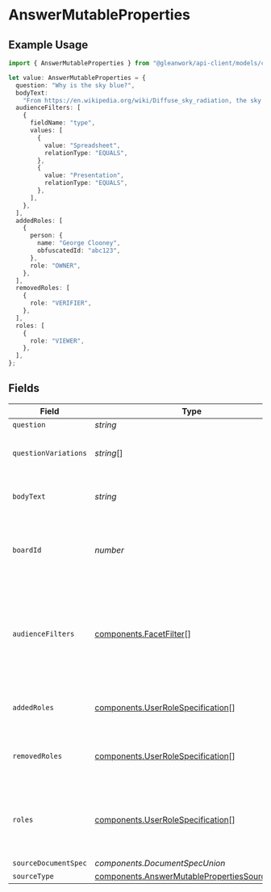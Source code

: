 # AnswerMutableProperties

## Example Usage

```typescript
import { AnswerMutableProperties } from "@gleanwork/api-client/models/components";

let value: AnswerMutableProperties = {
  question: "Why is the sky blue?",
  bodyText:
    "From https://en.wikipedia.org/wiki/Diffuse_sky_radiation, the sky is blue because blue light is more strongly scattered than longer-wavelength light.",
  audienceFilters: [
    {
      fieldName: "type",
      values: [
        {
          value: "Spreadsheet",
          relationType: "EQUALS",
        },
        {
          value: "Presentation",
          relationType: "EQUALS",
        },
      ],
    },
  ],
  addedRoles: [
    {
      person: {
        name: "George Clooney",
        obfuscatedId: "abc123",
      },
      role: "OWNER",
    },
  ],
  removedRoles: [
    {
      role: "VERIFIER",
    },
  ],
  roles: [
    {
      role: "VIEWER",
    },
  ],
};
```

## Fields

| Field                                                                                                                                                 | Type                                                                                                                                                  | Required                                                                                                                                              | Description                                                                                                                                           | Example                                                                                                                                               |
| ----------------------------------------------------------------------------------------------------------------------------------------------------- | ----------------------------------------------------------------------------------------------------------------------------------------------------- | ----------------------------------------------------------------------------------------------------------------------------------------------------- | ----------------------------------------------------------------------------------------------------------------------------------------------------- | ----------------------------------------------------------------------------------------------------------------------------------------------------- |
| `question`                                                                                                                                            | *string*                                                                                                                                              | :heavy_minus_sign:                                                                                                                                    | N/A                                                                                                                                                   | Why is the sky blue?                                                                                                                                  |
| `questionVariations`                                                                                                                                  | *string*[]                                                                                                                                            | :heavy_minus_sign:                                                                                                                                    | Additional ways of phrasing this question.                                                                                                            |                                                                                                                                                       |
| `bodyText`                                                                                                                                            | *string*                                                                                                                                              | :heavy_minus_sign:                                                                                                                                    | The plain text answer to the question.                                                                                                                | From https://en.wikipedia.org/wiki/Diffuse_sky_radiation, the sky is blue because blue light is more strongly scattered than longer-wavelength light. |
| `boardId`                                                                                                                                             | *number*                                                                                                                                              | :heavy_minus_sign:                                                                                                                                    | The parent board ID of this Answer, or 0 if it's a floating Answer.                                                                                   |                                                                                                                                                       |
| `audienceFilters`                                                                                                                                     | [components.FacetFilter](../../models/components/facetfilter.md)[]                                                                                    | :heavy_minus_sign:                                                                                                                                    | Filters which restrict who should see the answer. Values are taken from the corresponding filters in people search.                                   |                                                                                                                                                       |
| `addedRoles`                                                                                                                                          | [components.UserRoleSpecification](../../models/components/userrolespecification.md)[]                                                                | :heavy_minus_sign:                                                                                                                                    | A list of user roles for the answer added by the owner.                                                                                               |                                                                                                                                                       |
| `removedRoles`                                                                                                                                        | [components.UserRoleSpecification](../../models/components/userrolespecification.md)[]                                                                | :heavy_minus_sign:                                                                                                                                    | A list of user roles for the answer removed by the owner.                                                                                             |                                                                                                                                                       |
| `roles`                                                                                                                                               | [components.UserRoleSpecification](../../models/components/userrolespecification.md)[]                                                                | :heavy_minus_sign:                                                                                                                                    | A list of roles for this answer explicitly granted by an owner, editor, or admin.                                                                     |                                                                                                                                                       |
| `sourceDocumentSpec`                                                                                                                                  | *components.DocumentSpecUnion*                                                                                                                        | :heavy_minus_sign:                                                                                                                                    | N/A                                                                                                                                                   |                                                                                                                                                       |
| `sourceType`                                                                                                                                          | [components.AnswerMutablePropertiesSourceType](../../models/components/answermutablepropertiessourcetype.md)                                          | :heavy_minus_sign:                                                                                                                                    | N/A                                                                                                                                                   |                                                                                                                                                       |